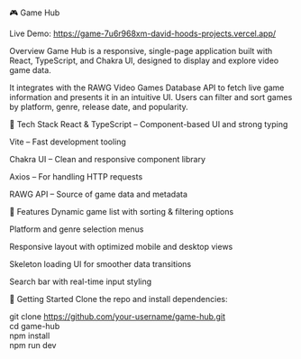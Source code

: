 🎮 Game Hub 
  
Live Demo:
https://game-7u6r968xm-david-hoods-projects.vercel.app/

Overview
Game Hub is a responsive, single-page application built with React, TypeScript, and Chakra UI, designed to display and explore video game data.

It integrates with the RAWG Video Games Database API to fetch live game information and presents it in an intuitive UI. Users can filter and sort games by platform, genre, release date, and popularity.

🔧 Tech Stack
React & TypeScript – Component-based UI and strong typing

Vite – Fast development tooling

Chakra UI – Clean and responsive component library

Axios – For handling HTTP requests

RAWG API – Source of game data and metadata

🚀 Features
Dynamic game list with sorting & filtering options

Platform and genre selection menus

Responsive layout with optimized mobile and desktop views

Skeleton loading UI for smoother data transitions

Search bar with real-time input styling

📁 Getting Started
Clone the repo and install dependencies:

git clone https://github.com/your-username/game-hub.git  
cd game-hub  
npm install  
npm run dev  
